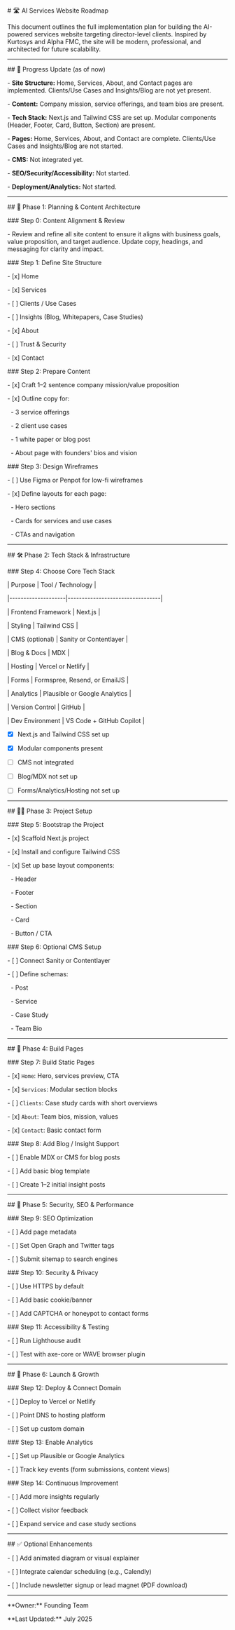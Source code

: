 \# 🛣️ AI Services Website Roadmap



This document outlines the full implementation plan for building the AI-powered services website targeting director-level clients. Inspired by Kurtosys and Alpha FMC, the site will be modern, professional, and architected for future scalability.



---



\## 🚦 Progress Update (as of now)

\- **Site Structure:** Home, Services, About, and Contact pages are implemented. Clients/Use Cases and Insights/Blog are not yet present.

\- **Content:** Company mission, service offerings, and team bios are present.

\- **Tech Stack:** Next.js and Tailwind CSS are set up. Modular components (Header, Footer, Card, Button, Section) are present.

\- **Pages:** Home, Services, About, and Contact are complete. Clients/Use Cases and Insights/Blog are not started.

\- **CMS:** Not integrated yet.

\- **SEO/Security/Accessibility:** Not started.

\- **Deployment/Analytics:** Not started.



---



\## 🧱 Phase 1: Planning \& Content Architecture



\### Step 0: Content Alignment & Review

\- Review and refine all site content to ensure it aligns with business goals, value proposition, and target audience. Update copy, headings, and messaging for clarity and impact.



\### Step 1: Define Site Structure

\- [x] Home

\- [x] Services

\- [ ] Clients / Use Cases

\- [ ] Insights (Blog, Whitepapers, Case Studies)

\- [x] About

\- [ ] Trust \& Security

\- [x] Contact



\### Step 2: Prepare Content

\- [x] Craft 1–2 sentence company mission/value proposition

\- [x] Outline copy for:

&nbsp; - 3 service offerings

&nbsp; - 2 client use cases

&nbsp; - 1 white paper or blog post

&nbsp; - About page with founders' bios and vision



\### Step 3: Design Wireframes

\- [ ] Use Figma or Penpot for low-fi wireframes

\- [x] Define layouts for each page:

&nbsp; - Hero sections

&nbsp; - Cards for services and use cases

&nbsp; - CTAs and navigation



---



\## 🛠️ Phase 2: Tech Stack \& Infrastructure



\### Step 4: Choose Core Tech Stack



| Purpose            | Tool / Technology              |

|--------------------|---------------------------------|

| Frontend Framework | Next.js                         |

| Styling            | Tailwind CSS                    |

| CMS (optional)     | Sanity or Contentlayer          |

| Blog \& Docs        | MDX                             |

| Hosting            | Vercel or Netlify               |

| Forms              | Formspree, Resend, or EmailJS   |

| Analytics          | Plausible or Google Analytics   |

| Version Control    | GitHub                          |

| Dev Environment    | VS Code + GitHub Copilot        |



- [x] Next.js and Tailwind CSS set up

- [x] Modular components present

- [ ] CMS not integrated

- [ ] Blog/MDX not set up

- [ ] Forms/Analytics/Hosting not set up



---



\## 🧑‍💻 Phase 3: Project Setup



\### Step 5: Bootstrap the Project

\- [x] Scaffold Next.js project

\- [x] Install and configure Tailwind CSS

\- [x] Set up base layout components:

&nbsp; - Header

&nbsp; - Footer

&nbsp; - Section

&nbsp; - Card

&nbsp; - Button / CTA



\### Step 6: Optional CMS Setup

\- [ ] Connect Sanity or Contentlayer

\- [ ] Define schemas:

&nbsp; - Post

&nbsp; - Service

&nbsp; - Case Study

&nbsp; - Team Bio



---



\## 🧩 Phase 4: Build Pages



\### Step 7: Build Static Pages

\- [x] `Home`: Hero, services preview, CTA

\- [x] `Services`: Modular section blocks

\- [ ] `Clients`: Case study cards with short overviews

\- [x] `About`: Team bios, mission, values

\- [x] `Contact`: Basic contact form



\### Step 8: Add Blog / Insight Support

\- [ ] Enable MDX or CMS for blog posts

\- [ ] Add basic blog template

\- [ ] Create 1–2 initial insight posts



---



\## 🔐 Phase 5: Security, SEO \& Performance



\### Step 9: SEO Optimization

\- [ ] Add page metadata

\- [ ] Set Open Graph and Twitter tags

\- [ ] Submit sitemap to search engines



\### Step 10: Security \& Privacy

\- [ ] Use HTTPS by default

\- [ ] Add basic cookie/banner

\- [ ] Add CAPTCHA or honeypot to contact forms



\### Step 11: Accessibility \& Testing

\- [ ] Run Lighthouse audit

\- [ ] Test with axe-core or WAVE browser plugin



---



\## 🚀 Phase 6: Launch \& Growth



\### Step 12: Deploy \& Connect Domain

\- [ ] Deploy to Vercel or Netlify

\- [ ] Point DNS to hosting platform

\- [ ] Set up custom domain



\### Step 13: Enable Analytics

\- [ ] Set up Plausible or Google Analytics

\- [ ] Track key events (form submissions, content views)



\### Step 14: Continuous Improvement

\- [ ] Add more insights regularly

\- [ ] Collect visitor feedback

\- [ ] Expand service and case study sections



---



\## ✅ Optional Enhancements

\- [ ] Add animated diagram or visual explainer

\- [ ] Integrate calendar scheduling (e.g., Calendly)

\- [ ] Include newsletter signup or lead magnet (PDF download)



---



\*\*Owner:\*\* Founding Team  

\*\*Last Updated:\*\* July 2025  



